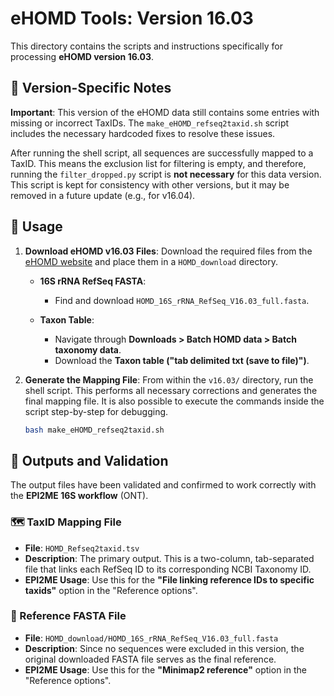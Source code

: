 # eHOMD Tools: Version 16.03

This directory contains the scripts and instructions specifically for processing **eHOMD version 16.03**.

## 📝 Version-Specific Notes
**Important**: This version of the eHOMD data still contains some entries with missing or incorrect TaxIDs. The `make_eHOMD_refseq2taxid.sh` script includes the necessary hardcoded fixes to resolve these issues.

After running the shell script, all sequences are successfully mapped to a TaxID. This means the exclusion list for filtering is empty, and therefore, running the `filter_dropped.py` script is **not necessary** for this data version. This script is kept for consistency with other versions, but it may be removed in a future update (e.g., for v16.04).

## 🚀 Usage

1.  **Download eHOMD v16.03 Files**:
    Download the required files from the [eHOMD website](https://www.homd.org/downloads) and place them in a `HOMD_download` directory.

    * **16S rRNA RefSeq FASTA**:
        * Find and download `HOMD_16S_rRNA_RefSeq_V16.03_full.fasta`.

    * **Taxon Table**:
        * Navigate through **Downloads > Batch HOMD data > Batch taxonomy data**.
        * Download the **Taxon table ("tab delimited txt (save to file)")**.

2.  **Generate the Mapping File**:
    From within the `v16.03/` directory, run the shell script. This performs all necessary corrections and generates the final mapping file. It is also possible to execute the commands inside the script step-by-step for debugging.
    ```bash
    bash make_eHOMD_refseq2taxid.sh
    ```

## 📂 Outputs and Validation
The output files have been validated and confirmed to work correctly with the **EPI2ME 16S workflow** (ONT).

### 🗺️ TaxID Mapping File
* **File**: `HOMD_Refseq2taxid.tsv`
* **Description**: The primary output. This is a two-column, tab-separated file that links each RefSeq ID to its corresponding NCBI Taxonomy ID.
* **EPI2ME Usage**: Use this for the **"File linking reference IDs to specific taxids"** option in the "Reference options".

### 🧬 Reference FASTA File
* **File**: `HOMD_download/HOMD_16S_rRNA_RefSeq_V16.03_full.fasta`
* **Description**: Since no sequences were excluded in this version, the original downloaded FASTA file serves as the final reference.
* **EPI2ME Usage**: Use this for the **"Minimap2 reference"** option in the "Reference options".